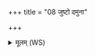 +++
title = "08 जुष्टो दमुना"

+++
<details><summary>मूलम् (WS)</summary>

जुष्टो दमुना अतिथिर्दुरोण इमं नो यज्ञमुप याहि विद्वान् ।  
विश्वा ह्यग्ने अभियुजो विहत्य शत्रूयतामा भरा भोजनानि ॥ ८ ॥
</details>
